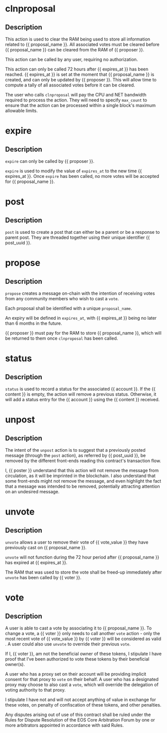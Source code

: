 <h1 class="contract">clnproposal</h1>

## Description

This action is used to clear the RAM being used to store all information related to
{{ proposal_name }}. All associated votes must be cleared before {{ proposal_name }}
can be cleared from the RAM of {{ proposer }}.

This action can be called by any user, requiring no authorization.

This action can only be called 72 hours after {{ expires_at }} has been reached.
{{ expires_at }} is set at the moment that {{ proposal_name }} is created, and can
only be updated by {{ proposer }}. This will allow time to compute a tally of all
associated votes before it can be cleared.

The user who calls `clnproposal` will pay the CPU and NET bandwidth required
to process the action. They will need to specify `max_count` to ensure that the
action can be processed within a single block's maximum allowable limits.

<h1 class="contract">expire</h1>

## Description

`expire` can only be called by {{ proposer }}.

`expire` is used to modify the value of `expires_at` to the new time {{ expires_at }}. Once `expire` has been called,
no more votes will be accepted for {{ proposal_name }}.

<h1 class="contract">post</h1>

## Description

`post` is used to create a post that can either be a parent or
be a response to parent post. They are threaded together using their
unique identifier {{ post_uuid }}.

<h1 class="contract">propose</h1>

## Description

`propose` creates a message on-chain with the intention of receiving
votes from any community members who wish to cast a `vote`.

Each proposal shall be identified with a unique `proposal_name`.

An expiry will be defined in `expires_at`, with {{ expires_at }}
being no later than 6 months in the future.

{{ proposer }} must pay for the RAM to store {{ proposal_name }}, which
will be returned to them once `clnproposal` has been called.

<h1 class="contract">status</h1>

## Description

`status` is used to record a status for the associated {{ account }}.
If the {{ content }} is empty, the action will remove a previous status.
Otherwise, it will add a status entry for the {{ account }} using the
{{ content }} received.

<h1 class="contract">unpost</h1>

## Description

The intent of the `unpost` action is to suggest that a previously posted message (through the `post` action), as referred by {{ post_uuid }}, be removed by the different front-ends reading this contract's transaction flow.

I, {{ poster }} understand that this action will not remove the message from circulation, as it will be imprinted in the blockchain.  I also understand that some front-ends might not remove the message, and even highlight the fact that a message was intended to be removed, potentially attracting attention on an undesired message.

<h1 class="contract">unvote</h1>

## Description

`unvote` allows a user to remove their vote of {{ vote_value }} they have previously
cast on {{ proposal_name }}.

`unvote` will not function during the 72 hour period after
{{ proposal_name }} has expired at {{ expires_at }}.

The RAM that was used to store the vote shall be freed-up immediately
after `unvote` has been called by {{ voter }}.

<h1 class="contract">vote</h1>

## Description

A user is able to cast a vote by associating it to {{ proposal_name }}. To
change a vote, a {{ voter }} only needs to call another `vote` action - only the
most recent vote of {{ vote_value }} by {{ voter }} will be considered as valid . A user
could also use `unvote` to override their previous `vote`.

If I, {{ voter }}, am not the beneficial owner of these tokens, I stipulate I have proof
that I’ve been authorized to vote these tokens by their beneficial owner(s).

A user who has a proxy set on their account will be providing implicit consent
for that proxy to `vote` on their behalf. A user who has a designated proxy
may choose to also cast a `vote`, which will override the delegation of voting
authority to that proxy.

I stipulate I have not and will not accept anything of value in exchange for these
votes, on penalty of confiscation of these tokens, and other penalties.

Any disputes arising out of use of this contract shall be ruled under the Rules
for Dispute Resolution of the EOS Core Arbitration Forum by one or more arbitrators
appointed in accordance with said Rules.
